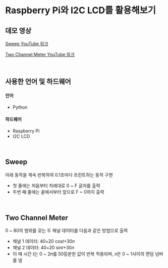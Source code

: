 # Raspberry Pi와 I2C LCD를 활용해보기
## 데모 영상
[Sweep YouTube 링크](https://www.youtube.com/shorts/SKrtslJeW9s)

[Two Channel Meter YouTube 링크](https://www.youtube.com/shorts/PMWgArgeWZw)

</br>

## 사용한 언어 및 하드웨어
#### 언어
- Python
#### 하드웨어
- Raspberry Pi
- I2C LCD

</br>

## Sweep
아래 동작을 계속 반복하여 0.1초마다 프린트하는 동작 구현
- 첫 줄에는 처음부터 차례대로  0 ~ F 글자를 출력
- 두번 째 줄에는 끝에서부터 앞으로 F ~ 0까지 출력

</br>

## Two Channel Meter
0 ~ 80의 범위를 갖는 두 채널 데이터를 다음과 같은 방법으로 출력
- 채널 1 데이터: 40+20 cos⁡𝑡+30𝑛 
- 채널 2 데이터: 40+20 sin⁡𝑡+30𝑛
- 이 때 시간 𝑡는 0 ~ 2𝜋를 50등분한 값이 반복 적용되며, 𝑛은 0 ~ 1사이의 랜덤 넘버를 냄
